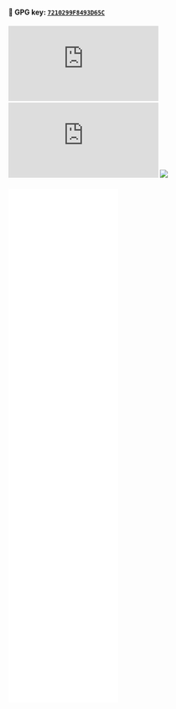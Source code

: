 ####  🔑 GPG key: [`7210299F8493D65C`](https://github.com/swift-zym.gpg)
#### [![](http://cloud.zhangyiming.tech/rating.php?user=swift-zym)](https://codeforces.com/profile/swift-zym) [![](http://cloud.zhangyiming.tech/rating.php?user=CloudKit)](https://codeforces.com/profile/CloudKit) [![](https://atcoder.swift-zym.workers.dev/swift_zym)](https://atcoder.jp/user/swift_zym)

![](https://github.com/swift-zym/swift-zym/blob/master/github-metrics.svg)
